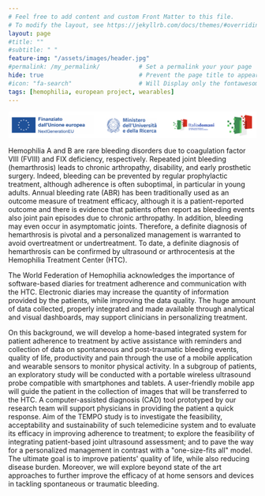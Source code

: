 ```yaml
---
# Feel free to add content and custom Front Matter to this file.
# To modify the layout, see https://jekyllrb.com/docs/themes/#overriding-theme-defaults
layout: page
#title: "" 
#subtitle: " "   
feature-img: "/assets/images/header.jpg" 
#permalink: /my_permalink/           # Set a permalink your your page
hide: true                           # Prevent the page title to appear in the navbar
#icon: "fa-search"                   # Will Display only the fontawesome icon (here: fa-search) and not the title
tags: [hemophilia, european project, wearables]
---
```


<img src="assets/images/banner_white.png" alt="" style="">

Hemophilia A and B are rare bleeding disorders due to coagulation factor VIII (FVIII) and FIX deficiency, respectively. Repeated joint
bleeding (hemarthrosis) leads to chronic arthropathy, disability, and early prosthetic surgery. Indeed, bleeding can be prevented by
regular prophylactic treatment, although adherence is often suboptimal, in particular in young adults. Annual bleeding rate (ABR)
has been traditionally used as an outcome measure of treatment efficacy, although it is a patient-reported outcome and there is
evidence that patients often report as bleeding events also joint pain episodes due to chronic arthropathy. In addition, bleeding may
even occur in asymptomatic joints. Therefore, a definite diagnosis of hemarthrosis is pivotal and a personalized management is
warranted to avoid overtreatment or undertreatment. To date, a definite diagnosis of hemarthrosis can be confirmed by ultrasound
or arthrocentesis at the Hemophilia Treatment Center (HTC).

The World Federation of Hemophilia acknowledges the importance of software-based diaries for treatment adherence and
communication with the HTC. Electronic diaries may increase the quantity of information provided by the patients, while improving
the data quality. The huge amount of data collected, properly integrated and made available through analytical and visual
dashboards, may support clinicians in personalizing treatment.

On this background, we will develop a home-based integrated system for patient adherence to treatment by active assistance with
reminders and collection of data on spontaneous and post-traumatic bleeding events, quality of life, productivity and pain through
the use of a mobile application and wearable sensors to monitor physical activity. In a subgroup of patients, an exploratory study will
be conducted with a portable wireless ultrasound probe compatible with smartphones and tablets. A user-friendly mobile app will
guide the patient in the collection of images that will be transferred to the HTC. A computer-assisted diagnosis (CAD) tool prototyped
by our research team will support physicians in providing the patient a quick response. Aim of the TEMPO study is to investigate the
feasibility, acceptability and sustainability of such telemedicine system and to evaluate its efficacy in improving adherence to
treatment; to explore the feasibility of integrating patient-based joint ultrasound assessment; and to pave the way for a personalized
management in contrast with a "one-size-fits all" model. The ultimate goal is to improve patients' quality of life, while also reducing
disease burden. Moreover, we will explore beyond state of the art approaches to further improve the efficacy of at home sensors and
devices in tackling spontaneous or traumatic bleeding.